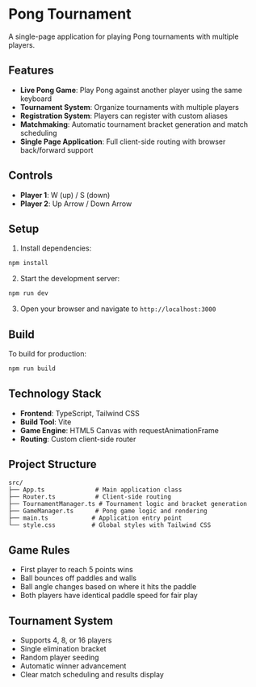 # Pong Tournament

A single-page application for playing Pong tournaments with multiple players.

## Features

- **Live Pong Game**: Play Pong against another player using the same keyboard
- **Tournament System**: Organize tournaments with multiple players
- **Registration System**: Players can register with custom aliases
- **Matchmaking**: Automatic tournament bracket generation and match scheduling
- **Single Page Application**: Full client-side routing with browser back/forward support

## Controls

- **Player 1**: W (up) / S (down)
- **Player 2**: Up Arrow / Down Arrow

## Setup

1. Install dependencies:
```bash
npm install
```

2. Start the development server:
```bash
npm run dev
```

3. Open your browser and navigate to `http://localhost:3000`

## Build

To build for production:
```bash
npm run build
```

## Technology Stack

- **Frontend**: TypeScript, Tailwind CSS
- **Build Tool**: Vite
- **Game Engine**: HTML5 Canvas with requestAnimationFrame
- **Routing**: Custom client-side router

## Project Structure

```
src/
├── App.ts              # Main application class
├── Router.ts           # Client-side routing
├── TournamentManager.ts # Tournament logic and bracket generation
├── GameManager.ts      # Pong game logic and rendering
├── main.ts            # Application entry point
└── style.css          # Global styles with Tailwind CSS
```

## Game Rules

- First player to reach 5 points wins
- Ball bounces off paddles and walls
- Ball angle changes based on where it hits the paddle
- Both players have identical paddle speed for fair play

## Tournament System

- Supports 4, 8, or 16 players
- Single elimination bracket
- Random player seeding
- Automatic winner advancement
- Clear match scheduling and results display 